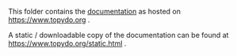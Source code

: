 This folder contains the
[documentation](https://raw.githubusercontent.com/bram85/topydo/doc/Documentation.html)
as hosted on https://www.topydo.org .

A static / downloadable copy of the documentation can be found at
https://www.topydo.org/static.html .
